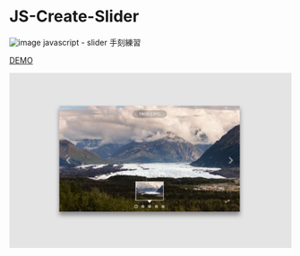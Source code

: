 # JS-Create-Slider
![image](https://img.shields.io/badge/JavaScript-exercise-brightgreen.svg)
javascript - slider 手刻練習

[DEMO](https://jedchang.github.io/JS-Create-Slider/)

![images](https://github.com/jedchang/JS-Create-Slider/blob/master/preview.jpg)
